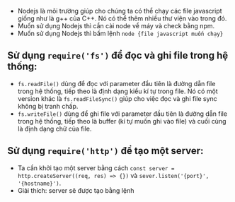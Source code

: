 - Nodejs là môi trường giúp cho chúng ta có thể chạy các file javascript giống như là g++ của C++. Nó có thể thêm nhiều thư viện vào trong đó.
- Muốn sử dụng Nodejs thì cần cài node về máy và check bằng npm.
- Muốn sử dụng Nodejs thì bấm lệnh `node {file javascript muốn chạy}`
## Sử dụng `require('fs')` để đọc và ghi file trong hệ thống:
- `fs.readFile()` dùng để đọc với parameter đầu tiên là đường dẫn file trong hệ thống, tiếp theo là định dạng kiểu kí tự trong file. Nó có một version khác là `fs.readFileSync()` giúp cho việc đọc và ghi file sync không bị tranh chấp.
- `fs.writeFile()` dùng để ghi file với parameter đầu tiên là đường dẫn file trong hệ thống, tiếp theo là buffer (kí tự muốn ghi vào file) và cuối cùng là định dạng chữ của file. 
## Sử dụng `require('http')` để tạo một server:
- Ta cần khởi tạo một server bằng cách `const server = http.createServer((req, res) => {})` và 
`sever.listen('{port}', '{hostname}')`.
- Giải thích: server sẽ được tạo bằng lệnh 